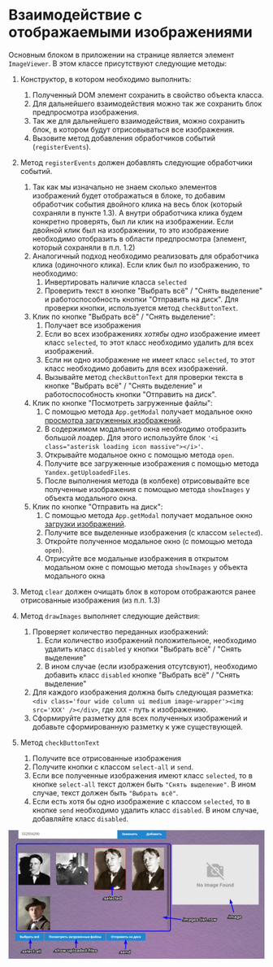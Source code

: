 # Взаимодействие с отображаемыми изображениями
Основным блоком в приложении на странице является элемент `ImageViewer`. В этом классе присутствуют следующие методы:
1. Конструктор, в котором необходимо выполнить:
    1. Полученный DOM элемент сохранить в свойство объекта класса.
    2. Для дальнейшего взаимодействия можно так же сохранить блок предпросмотра изображения.
    3. Так же для дальнейшего взаимодействия, можно сохранить блок, в котором будут отрисовываться все изображения.
    4. Вызовите метод добавления обработчиков событий (`registerEvents`).

2. Метод `registerEvents` должен добавлять следующие обработчики событий.
    1. Так как мы изначально не знаем сколько элементов изображений будет отображаться в блоке, то добавим обработчик события двойного клика на весь блок (который сохраняли в пункте 1.3). А внутри обработчика клика будем конкретно проверять, был ли клик на изображении. Если двойной клик был на изображении, то это изображение необходимо отобразить в области предпросмотра (элемент, который сохраняли в п.п. 1.2)
    2. Аналогичный подход необходимо реализовать для обработчика клика (одиночного клика). Если клик был по изображению, то необходимо:
        1. Инвертировать наличие класса `selected`
        2. Проверить текст в кнопке "Выбрать всё" / "Снять выделение" и работоспособность кнопки "Отправить на диск". Для проверки кнопки, используется метод `checkButtonText`.
    3. Клик по кнопке "Выбрать всё" / "Снять выделение":
        1. Получает все изображения
        2. Если во всех изображениях *хотябы одно* изображение имеет класс `selected`, то этот класс необходимо удалить для всех изображений.
        3. Если ни одно изображение не имеет класс `selected`, то этот класс необходимо добавить для всех изображений.
        4. Вызывайте метод `checkButtonText` для проверки текста в кнопке "Выбрать всё" / "Снять выделение" и работоспособность кнопки "Отправить на диск".
    4. Клик по кнопке "Посмотреть загруженные файлы":
        1. С помощью метода `App.getModal` получает модальное окно [просмотра загруженных изображений](./control_uploaded_images.md).
        2. В содержимом модального окна необходимо отобразить большой лоадер. Для этого используйте блок `'<i class="asterisk loading icon massive"></i>'`.
        3. Открывайте модальное окно с помощью метода `open`.
        4. Получите все загруженные изображения с помощью метода `Yandex.getUploadedFiles`.
        5. После выполнения метода (в колбеке) отрисовывайте все полученные изображения с помощью метода `showImages` у объекта модального окна.
    5. Клик по кнопке "Отправить на диск":
        1. С помощью метода `App.getModal` получает модальное окно [загрузки изображений](./upload_images.md).
        2. Получите все выделенные изображения (с классом `selected`).
        3. Откройте полученное модальное окно (с помощью метода `open`).
        4. Отрисуйте все модальные изображения в открытом модальном окне с помощью метода `showImages` у объекта модального окна

3. Метод `clear` должен очищать блок в котором отображаются ранее отрисованные изображения (из п.п. 1.3)

4. Метод `drawImages` выполняет следующие действия:
    1. Проверяет количество переданных изображений:
        1. Если количество изображений положительное, необходимо удалить класс `disabled` у кнопки "Выбрать всё" / "Снять выделение"
        2. В ином случае (если изображения отсутсвуют), необходимо добавить класс `disabled` кнопке "Выбрать всё" / "Снять выделение"
    2. Для каждого изображения должна быть следующая разметка: `<div class='four wide column ui medium image-wrapper'><img src='XXX' /></div>`, где `XXX` - путь к изображению. 
    3. Сформируйте разметку для всех полученных изображений и добавьте сформированную разметку к уже существующей.

5. Метод `checkButtonText`
    1. Получите все отрисованные изображения
    2. Получите кнопки с классом `select-all` и `send`.
    3. Если все полученные изображения имеют класс `selected`, то в кнопке `select-all` текст должен быть `"Снять выделение"`. В ином случае, текст должен быть `"Выбрать всё"`.
    4. Если есть хотя бы одно изображение с классом `selected`, то в кнопке `send` необходимо удалить класс `disabled`. В ином случае, добавляйте класс `disabled`.

![](./img/ImageViewer.png)